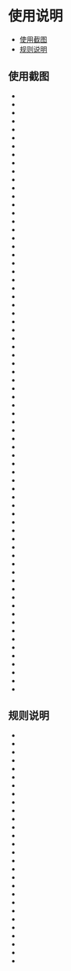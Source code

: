 <!--
 * @Author: sandwich
 * @Date: 2021-08-04 20:49:18
 * @LastEditTime: 2021-08-04 21:12:14
 * @LastEditors: sandwich
 * @Description: In User Settings Edit
 * @FilePath: /AQIHistory/README.md
-->

# 使用说明

<!-- TOC orderedList:false-->

- [使用截图](#使用截图)
- [规则说明](#规则说明)

<!-- /TOC -->

## 使用截图
- 
- 
- 
- 
- 
- 
- 
- 
- 
- 
- 
- 
- 
- 
- 
- 
- 
- 
- 
- 
- 
- 
- 
- 
- 
- 
- 
- 
- 
- 
- 
- 
- 
- 
- 
- 
- 
- 
- 
- 
- 
- 
- 
- 
- 
- 
- 
- 
- 
- 
- 
- 
- 
- 
- 
- 
- 
- 
- 
- 
- 
- 
- 
- 
- 
- 
- 
- 
- 
- 
- 
- 

## 规则说明
- 
- 
- 
- 
- 
- 
- 
- 
- 
- 
- 
- 
- 
- 
- 
- 
- 
- 
- 
- 
- 
- 
- 
- 
- 
- 
- 
- 